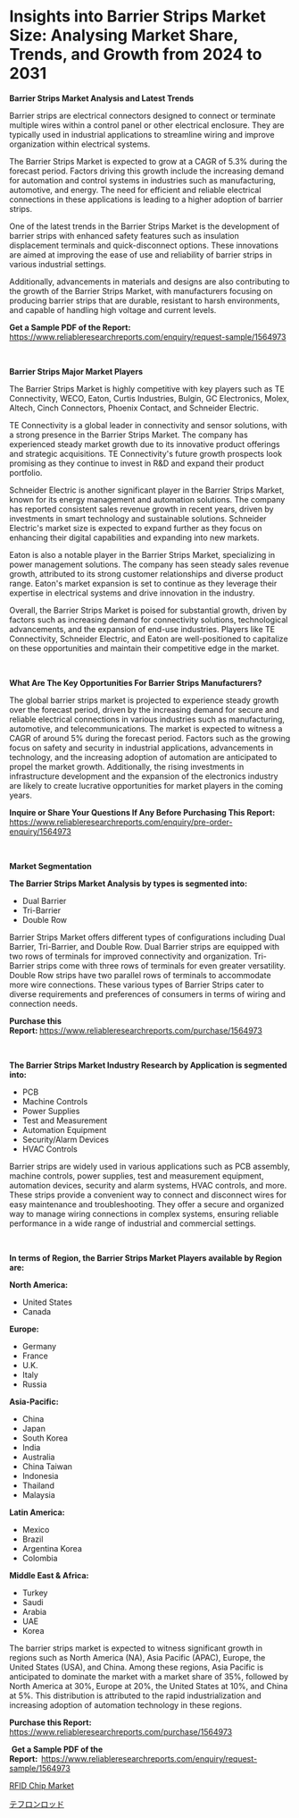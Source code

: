 <p><h1>Insights into Barrier Strips Market Size: Analysing Market Share, Trends, and Growth from 2024 to 2031</h1></p><p><strong>Barrier Strips Market Analysis and Latest Trends</strong></p>
<p><p>Barrier strips are electrical connectors designed to connect or terminate multiple wires within a control panel or other electrical enclosure. They are typically used in industrial applications to streamline wiring and improve organization within electrical systems.</p><p>The Barrier Strips Market is expected to grow at a CAGR of 5.3% during the forecast period. Factors driving this growth include the increasing demand for automation and control systems in industries such as manufacturing, automotive, and energy. The need for efficient and reliable electrical connections in these applications is leading to a higher adoption of barrier strips.</p><p>One of the latest trends in the Barrier Strips Market is the development of barrier strips with enhanced safety features such as insulation displacement terminals and quick-disconnect options. These innovations are aimed at improving the ease of use and reliability of barrier strips in various industrial settings.</p><p>Additionally, advancements in materials and designs are also contributing to the growth of the Barrier Strips Market, with manufacturers focusing on producing barrier strips that are durable, resistant to harsh environments, and capable of handling high voltage and current levels.</p></p>
<p><strong>Get a Sample PDF of the Report:&nbsp;</strong> <a href="https://www.reliableresearchreports.com/enquiry/request-sample/1564973">https://www.reliableresearchreports.com/enquiry/request-sample/1564973</a></p>
<p>&nbsp;</p>
<p><strong>Barrier Strips Major Market Players</strong></p>
<p><p>The Barrier Strips Market is highly competitive with key players such as TE Connectivity, WECO, Eaton, Curtis Industries, Bulgin, GC Electronics, Molex, Altech, Cinch Connectors, Phoenix Contact, and Schneider Electric. </p><p>TE Connectivity is a global leader in connectivity and sensor solutions, with a strong presence in the Barrier Strips Market. The company has experienced steady market growth due to its innovative product offerings and strategic acquisitions. TE Connectivity's future growth prospects look promising as they continue to invest in R&D and expand their product portfolio.</p><p>Schneider Electric is another significant player in the Barrier Strips Market, known for its energy management and automation solutions. The company has reported consistent sales revenue growth in recent years, driven by investments in smart technology and sustainable solutions. Schneider Electric's market size is expected to expand further as they focus on enhancing their digital capabilities and expanding into new markets.</p><p>Eaton is also a notable player in the Barrier Strips Market, specializing in power management solutions. The company has seen steady sales revenue growth, attributed to its strong customer relationships and diverse product range. Eaton's market expansion is set to continue as they leverage their expertise in electrical systems and drive innovation in the industry.</p><p>Overall, the Barrier Strips Market is poised for substantial growth, driven by factors such as increasing demand for connectivity solutions, technological advancements, and the expansion of end-use industries. Players like TE Connectivity, Schneider Electric, and Eaton are well-positioned to capitalize on these opportunities and maintain their competitive edge in the market.</p></p>
<p>&nbsp;</p>
<p><strong>What Are The Key Opportunities For Barrier Strips Manufacturers?</strong></p>
<p><p>The global barrier strips market is projected to experience steady growth over the forecast period, driven by the increasing demand for secure and reliable electrical connections in various industries such as manufacturing, automotive, and telecommunications. The market is expected to witness a CAGR of around 5% during the forecast period. Factors such as the growing focus on safety and security in industrial applications, advancements in technology, and the increasing adoption of automation are anticipated to propel the market growth. Additionally, the rising investments in infrastructure development and the expansion of the electronics industry are likely to create lucrative opportunities for market players in the coming years.</p></p>
<p><strong>Inquire or Share Your Questions If Any Before Purchasing This Report:</strong> <a href="https://www.reliableresearchreports.com/enquiry/pre-order-enquiry/1564973">https://www.reliableresearchreports.com/enquiry/pre-order-enquiry/1564973</a></p>
<p>&nbsp;</p>
<p><strong>Market Segmentation</strong></p>
<p><strong>The Barrier Strips Market Analysis by types is segmented into:</strong></p>
<p><ul><li>Dual Barrier</li><li>Tri-Barrier</li><li>Double Row</li></ul></p>
<p><p>Barrier Strips Market offers different types of configurations including Dual Barrier, Tri-Barrier, and Double Row. Dual Barrier strips are equipped with two rows of terminals for improved connectivity and organization. Tri-Barrier strips come with three rows of terminals for even greater versatility. Double Row strips have two parallel rows of terminals to accommodate more wire connections. These various types of Barrier Strips cater to diverse requirements and preferences of consumers in terms of wiring and connection needs.</p></p>
<p><strong>Purchase this Report:&nbsp;</strong><a href="https://www.reliableresearchreports.com/purchase/1564973">https://www.reliableresearchreports.com/purchase/1564973</a></p>
<p>&nbsp;</p>
<p><strong>The Barrier Strips Market Industry Research by Application is segmented into:</strong></p>
<p><ul><li>PCB</li><li>Machine Controls</li><li>Power Supplies</li><li>Test and Measurement</li><li>Automation Equipment</li><li>Security/Alarm Devices</li><li>HVAC Controls</li></ul></p>
<p><p>Barrier strips are widely used in various applications such as PCB assembly, machine controls, power supplies, test and measurement equipment, automation devices, security and alarm systems, HVAC controls, and more. These strips provide a convenient way to connect and disconnect wires for easy maintenance and troubleshooting. They offer a secure and organized way to manage wiring connections in complex systems, ensuring reliable performance in a wide range of industrial and commercial settings.</p></p>
<p>&nbsp;</p>
<p><strong>In terms of Region, the Barrier Strips Market Players available by Region are:</strong></p>
<p>
    <p> <strong> North America: </strong>
        <ul>
            <li>United States</li>
            <li>Canada</li>
        </ul>
        </p> 
    <p> <strong> Europe: </strong>
        <ul>
            <li>Germany</li>
            <li>France</li>
            <li>U.K.</li>
            <li>Italy</li>
            <li>Russia</li>
        </ul>
        </p> 
    <p> <strong> Asia-Pacific: </strong>
        <ul>
            <li>China</li>
            <li>Japan</li>
            <li>South Korea</li>
            <li>India</li>
            <li>Australia</li>
            <li>China Taiwan</li>
            <li>Indonesia</li>
            <li>Thailand</li>
            <li>Malaysia</li>
        </ul>
        </p> 
    <p> <strong> Latin America: </strong>
        <ul>
            <li>Mexico</li>
            <li>Brazil</li>
            <li>Argentina Korea</li>
            <li>Colombia</li>
        </ul>
        </p> 
    <p> <strong> Middle East & Africa: </strong>
        <ul>
            <li>Turkey</li>
            <li>Saudi</li>
            <li>Arabia</li>
            <li>UAE</li>
            <li>Korea</li>
        </ul>
    </p>
    </p>
<p><p>The barrier strips market is expected to witness significant growth in regions such as North America (NA), Asia Pacific (APAC), Europe, the United States (USA), and China. Among these regions, Asia Pacific is anticipated to dominate the market with a market share of 35%, followed by North America at 30%, Europe at 20%, the United States at 10%, and China at 5%. This distribution is attributed to the rapid industrialization and increasing adoption of automation technology in these regions.</p></p>
<p><strong>Purchase this Report: </strong><a href="https://www.reliableresearchreports.com/purchase/1564973">https://www.reliableresearchreports.com/purchase/1564973</a></p>
<p>&nbsp;<strong>Get a Sample PDF of the Report:&nbsp;&nbsp;</strong><a href="https://www.reliableresearchreports.com/enquiry/request-sample/1564973">https://www.reliableresearchreports.com/enquiry/request-sample/1564973</a></p>
<p><strong></strong></p>
<p><p><a href="https://github.com/RickHolmes3/Market-Research-Report-List-4/blob/main/rfid-chip-market.md">RFID Chip Market</a></p><p><a href="https://github.com/zekaoe592392/Market-Research-Report-List-1/blob/main/160137511609.md">テフロンロッド</a></p></p>